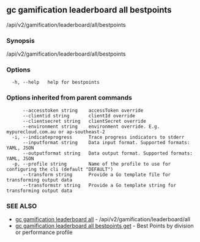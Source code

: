 ## gc gamification leaderboard all bestpoints

/api/v2/gamification/leaderboard/all/bestpoints

### Synopsis

/api/v2/gamification/leaderboard/all/bestpoints

### Options

```
  -h, --help   help for bestpoints
```

### Options inherited from parent commands

```
      --accesstoken string    accessToken override
      --clientid string       clientId override
      --clientsecret string   clientSecret override
      --environment string    environment override. E.g. mypurecloud.com.au or ap-southeast-2
  -i, --indicateprogress      Trace progress indicators to stderr
      --inputformat string    Data input format. Supported formats: YAML, JSON
      --outputformat string   Data output format. Supported formats: YAML, JSON
  -p, --profile string        Name of the profile to use for configuring the cli (default "DEFAULT")
      --transform string      Provide a Go template file for transforming output data
      --transformstr string   Provide a Go template string for transforming output data
```

### SEE ALSO

* [gc gamification leaderboard all](gc_gamification_leaderboard_all.html)	 - /api/v2/gamification/leaderboard/all
* [gc gamification leaderboard all bestpoints get](gc_gamification_leaderboard_all_bestpoints_get.html)	 - Best Points by division or performance profile


